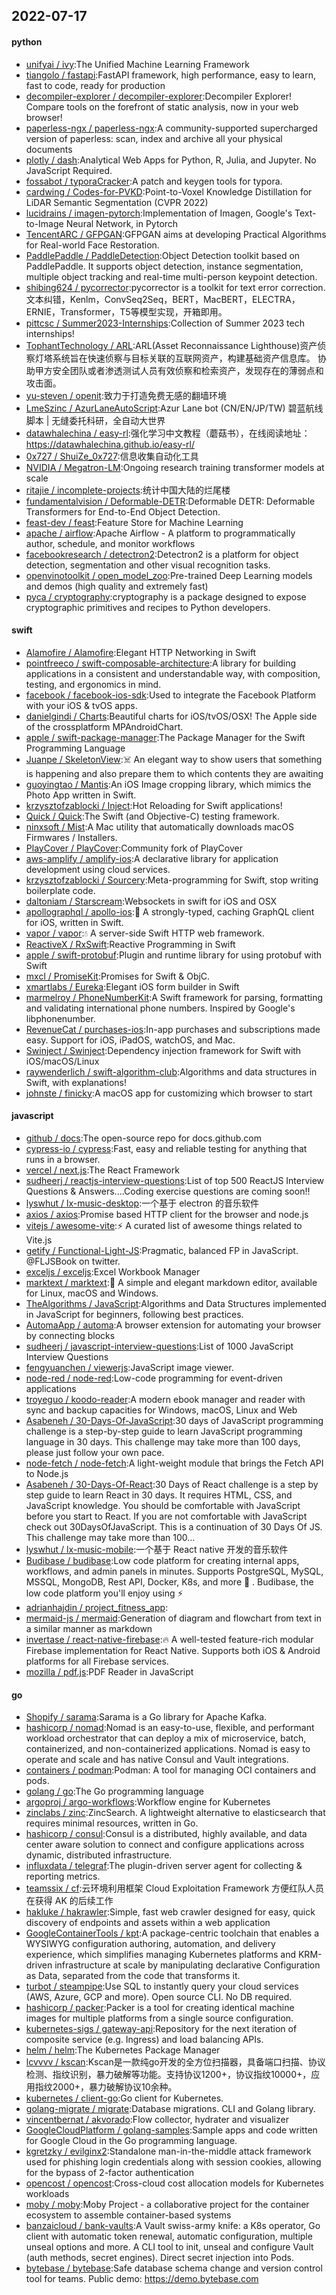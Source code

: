 ## 2022-07-17

#### python
* [unifyai / ivy](https://github.com/unifyai/ivy):The Unified Machine Learning Framework
* [tiangolo / fastapi](https://github.com/tiangolo/fastapi):FastAPI framework, high performance, easy to learn, fast to code, ready for production
* [decompiler-explorer / decompiler-explorer](https://github.com/decompiler-explorer/decompiler-explorer):Decompiler Explorer! Compare tools on the forefront of static analysis, now in your web browser!
* [paperless-ngx / paperless-ngx](https://github.com/paperless-ngx/paperless-ngx):A community-supported supercharged version of paperless: scan, index and archive all your physical documents
* [plotly / dash](https://github.com/plotly/dash):Analytical Web Apps for Python, R, Julia, and Jupyter. No JavaScript Required.
* [fossabot / typoraCracker](https://github.com/fossabot/typoraCracker):A patch and keygen tools for typora.
* [cardwing / Codes-for-PVKD](https://github.com/cardwing/Codes-for-PVKD):Point-to-Voxel Knowledge Distillation for LiDAR Semantic Segmentation (CVPR 2022)
* [lucidrains / imagen-pytorch](https://github.com/lucidrains/imagen-pytorch):Implementation of Imagen, Google's Text-to-Image Neural Network, in Pytorch
* [TencentARC / GFPGAN](https://github.com/TencentARC/GFPGAN):GFPGAN aims at developing Practical Algorithms for Real-world Face Restoration.
* [PaddlePaddle / PaddleDetection](https://github.com/PaddlePaddle/PaddleDetection):Object Detection toolkit based on PaddlePaddle. It supports object detection, instance segmentation, multiple object tracking and real-time multi-person keypoint detection.
* [shibing624 / pycorrector](https://github.com/shibing624/pycorrector):pycorrector is a toolkit for text error correction. 文本纠错，Kenlm，ConvSeq2Seq，BERT，MacBERT，ELECTRA，ERNIE，Transformer，T5等模型实现，开箱即用。
* [pittcsc / Summer2023-Internships](https://github.com/pittcsc/Summer2023-Internships):Collection of Summer 2023 tech internships!
* [TophantTechnology / ARL](https://github.com/TophantTechnology/ARL):ARL(Asset Reconnaissance Lighthouse)资产侦察灯塔系统旨在快速侦察与目标关联的互联网资产，构建基础资产信息库。 协助甲方安全团队或者渗透测试人员有效侦察和检索资产，发现存在的薄弱点和攻击面。
* [yu-steven / openit](https://github.com/yu-steven/openit):致力于打造免费无感的翻墙环境
* [LmeSzinc / AzurLaneAutoScript](https://github.com/LmeSzinc/AzurLaneAutoScript):Azur Lane bot (CN/EN/JP/TW) 碧蓝航线脚本 | 无缝委托科研，全自动大世界
* [datawhalechina / easy-rl](https://github.com/datawhalechina/easy-rl):强化学习中文教程（蘑菇书），在线阅读地址：https://datawhalechina.github.io/easy-rl/
* [0x727 / ShuiZe_0x727](https://github.com/0x727/ShuiZe_0x727):信息收集自动化工具
* [NVIDIA / Megatron-LM](https://github.com/NVIDIA/Megatron-LM):Ongoing research training transformer models at scale
* [ritajie / incomplete-projects](https://github.com/ritajie/incomplete-projects):统计中国大陆的烂尾楼
* [fundamentalvision / Deformable-DETR](https://github.com/fundamentalvision/Deformable-DETR):Deformable DETR: Deformable Transformers for End-to-End Object Detection.
* [feast-dev / feast](https://github.com/feast-dev/feast):Feature Store for Machine Learning
* [apache / airflow](https://github.com/apache/airflow):Apache Airflow - A platform to programmatically author, schedule, and monitor workflows
* [facebookresearch / detectron2](https://github.com/facebookresearch/detectron2):Detectron2 is a platform for object detection, segmentation and other visual recognition tasks.
* [openvinotoolkit / open_model_zoo](https://github.com/openvinotoolkit/open_model_zoo):Pre-trained Deep Learning models and demos (high quality and extremely fast)
* [pyca / cryptography](https://github.com/pyca/cryptography):cryptography is a package designed to expose cryptographic primitives and recipes to Python developers.

#### swift
* [Alamofire / Alamofire](https://github.com/Alamofire/Alamofire):Elegant HTTP Networking in Swift
* [pointfreeco / swift-composable-architecture](https://github.com/pointfreeco/swift-composable-architecture):A library for building applications in a consistent and understandable way, with composition, testing, and ergonomics in mind.
* [facebook / facebook-ios-sdk](https://github.com/facebook/facebook-ios-sdk):Used to integrate the Facebook Platform with your iOS & tvOS apps.
* [danielgindi / Charts](https://github.com/danielgindi/Charts):Beautiful charts for iOS/tvOS/OSX! The Apple side of the crossplatform MPAndroidChart.
* [apple / swift-package-manager](https://github.com/apple/swift-package-manager):The Package Manager for the Swift Programming Language
* [Juanpe / SkeletonView](https://github.com/Juanpe/SkeletonView):☠️
An elegant way to show users that something is happening and also prepare them to which contents they are awaiting
* [guoyingtao / Mantis](https://github.com/guoyingtao/Mantis):An iOS Image cropping library, which mimics the Photo App written in Swift.
* [krzysztofzablocki / Inject](https://github.com/krzysztofzablocki/Inject):Hot Reloading for Swift applications!
* [Quick / Quick](https://github.com/Quick/Quick):The Swift (and Objective-C) testing framework.
* [ninxsoft / Mist](https://github.com/ninxsoft/Mist):A Mac utility that automatically downloads macOS Firmwares / Installers.
* [PlayCover / PlayCover](https://github.com/PlayCover/PlayCover):Community fork of PlayCover
* [aws-amplify / amplify-ios](https://github.com/aws-amplify/amplify-ios):A declarative library for application development using cloud services.
* [krzysztofzablocki / Sourcery](https://github.com/krzysztofzablocki/Sourcery):Meta-programming for Swift, stop writing boilerplate code.
* [daltoniam / Starscream](https://github.com/daltoniam/Starscream):Websockets in swift for iOS and OSX
* [apollographql / apollo-ios](https://github.com/apollographql/apollo-ios):📱
A strongly-typed, caching GraphQL client for iOS, written in Swift.
* [vapor / vapor](https://github.com/vapor/vapor):💧
A server-side Swift HTTP web framework.
* [ReactiveX / RxSwift](https://github.com/ReactiveX/RxSwift):Reactive Programming in Swift
* [apple / swift-protobuf](https://github.com/apple/swift-protobuf):Plugin and runtime library for using protobuf with Swift
* [mxcl / PromiseKit](https://github.com/mxcl/PromiseKit):Promises for Swift & ObjC.
* [xmartlabs / Eureka](https://github.com/xmartlabs/Eureka):Elegant iOS form builder in Swift
* [marmelroy / PhoneNumberKit](https://github.com/marmelroy/PhoneNumberKit):A Swift framework for parsing, formatting and validating international phone numbers. Inspired by Google's libphonenumber.
* [RevenueCat / purchases-ios](https://github.com/RevenueCat/purchases-ios):In-app purchases and subscriptions made easy. Support for iOS, iPadOS, watchOS, and Mac.
* [Swinject / Swinject](https://github.com/Swinject/Swinject):Dependency injection framework for Swift with iOS/macOS/Linux
* [raywenderlich / swift-algorithm-club](https://github.com/raywenderlich/swift-algorithm-club):Algorithms and data structures in Swift, with explanations!
* [johnste / finicky](https://github.com/johnste/finicky):A macOS app for customizing which browser to start

#### javascript
* [github / docs](https://github.com/github/docs):The open-source repo for docs.github.com
* [cypress-io / cypress](https://github.com/cypress-io/cypress):Fast, easy and reliable testing for anything that runs in a browser.
* [vercel / next.js](https://github.com/vercel/next.js):The React Framework
* [sudheerj / reactjs-interview-questions](https://github.com/sudheerj/reactjs-interview-questions):List of top 500 ReactJS Interview Questions & Answers....Coding exercise questions are coming soon!!
* [lyswhut / lx-music-desktop](https://github.com/lyswhut/lx-music-desktop):一个基于 electron 的音乐软件
* [axios / axios](https://github.com/axios/axios):Promise based HTTP client for the browser and node.js
* [vitejs / awesome-vite](https://github.com/vitejs/awesome-vite):⚡️
A curated list of awesome things related to Vite.js
* [getify / Functional-Light-JS](https://github.com/getify/Functional-Light-JS):Pragmatic, balanced FP in JavaScript. @FLJSBook on twitter.
* [exceljs / exceljs](https://github.com/exceljs/exceljs):Excel Workbook Manager
* [marktext / marktext](https://github.com/marktext/marktext):📝
A simple and elegant markdown editor, available for Linux, macOS and Windows.
* [TheAlgorithms / JavaScript](https://github.com/TheAlgorithms/JavaScript):Algorithms and Data Structures implemented in JavaScript for beginners, following best practices.
* [AutomaApp / automa](https://github.com/AutomaApp/automa):A browser extension for automating your browser by connecting blocks
* [sudheerj / javascript-interview-questions](https://github.com/sudheerj/javascript-interview-questions):List of 1000 JavaScript Interview Questions
* [fengyuanchen / viewerjs](https://github.com/fengyuanchen/viewerjs):JavaScript image viewer.
* [node-red / node-red](https://github.com/node-red/node-red):Low-code programming for event-driven applications
* [troyeguo / koodo-reader](https://github.com/troyeguo/koodo-reader):A modern ebook manager and reader with sync and backup capacities for Windows, macOS, Linux and Web
* [Asabeneh / 30-Days-Of-JavaScript](https://github.com/Asabeneh/30-Days-Of-JavaScript):30 days of JavaScript programming challenge is a step-by-step guide to learn JavaScript programming language in 30 days. This challenge may take more than 100 days, please just follow your own pace.
* [node-fetch / node-fetch](https://github.com/node-fetch/node-fetch):A light-weight module that brings the Fetch API to Node.js
* [Asabeneh / 30-Days-Of-React](https://github.com/Asabeneh/30-Days-Of-React):30 Days of React challenge is a step by step guide to learn React in 30 days. It requires HTML, CSS, and JavaScript knowledge. You should be comfortable with JavaScript before you start to React. If you are not comfortable with JavaScript check out 30DaysOfJavaScript. This is a continuation of 30 Days Of JS. This challenge may take more than 100…
* [lyswhut / lx-music-mobile](https://github.com/lyswhut/lx-music-mobile):一个基于 React native 开发的音乐软件
* [Budibase / budibase](https://github.com/Budibase/budibase):Low code platform for creating internal apps, workflows, and admin panels in minutes. Supports PostgreSQL, MySQL, MSSQL, MongoDB, Rest API, Docker, K8s, and more
🚀
. Budibase, the low code platform you'll enjoy using
⚡
* [adrianhajdin / project_fitness_app](https://github.com/adrianhajdin/project_fitness_app):
* [mermaid-js / mermaid](https://github.com/mermaid-js/mermaid):Generation of diagram and flowchart from text in a similar manner as markdown
* [invertase / react-native-firebase](https://github.com/invertase/react-native-firebase):🔥
A well-tested feature-rich modular Firebase implementation for React Native. Supports both iOS & Android platforms for all Firebase services.
* [mozilla / pdf.js](https://github.com/mozilla/pdf.js):PDF Reader in JavaScript

#### go
* [Shopify / sarama](https://github.com/Shopify/sarama):Sarama is a Go library for Apache Kafka.
* [hashicorp / nomad](https://github.com/hashicorp/nomad):Nomad is an easy-to-use, flexible, and performant workload orchestrator that can deploy a mix of microservice, batch, containerized, and non-containerized applications. Nomad is easy to operate and scale and has native Consul and Vault integrations.
* [containers / podman](https://github.com/containers/podman):Podman: A tool for managing OCI containers and pods.
* [golang / go](https://github.com/golang/go):The Go programming language
* [argoproj / argo-workflows](https://github.com/argoproj/argo-workflows):Workflow engine for Kubernetes
* [zinclabs / zinc](https://github.com/zinclabs/zinc):ZincSearch. A lightweight alternative to elasticsearch that requires minimal resources, written in Go.
* [hashicorp / consul](https://github.com/hashicorp/consul):Consul is a distributed, highly available, and data center aware solution to connect and configure applications across dynamic, distributed infrastructure.
* [influxdata / telegraf](https://github.com/influxdata/telegraf):The plugin-driven server agent for collecting & reporting metrics.
* [teamssix / cf](https://github.com/teamssix/cf):云环境利用框架 Cloud Exploitation Framework 方便红队人员在获得 AK 的后续工作
* [hakluke / hakrawler](https://github.com/hakluke/hakrawler):Simple, fast web crawler designed for easy, quick discovery of endpoints and assets within a web application
* [GoogleContainerTools / kpt](https://github.com/GoogleContainerTools/kpt):A package-centric toolchain that enables a WYSIWYG configuration authoring, automation, and delivery experience, which simplifies managing Kubernetes platforms and KRM-driven infrastructure at scale by manipulating declarative Configuration as Data, separated from the code that transforms it.
* [turbot / steampipe](https://github.com/turbot/steampipe):Use SQL to instantly query your cloud services (AWS, Azure, GCP and more). Open source CLI. No DB required.
* [hashicorp / packer](https://github.com/hashicorp/packer):Packer is a tool for creating identical machine images for multiple platforms from a single source configuration.
* [kubernetes-sigs / gateway-api](https://github.com/kubernetes-sigs/gateway-api):Repository for the next iteration of composite service (e.g. Ingress) and load balancing APIs.
* [helm / helm](https://github.com/helm/helm):The Kubernetes Package Manager
* [lcvvvv / kscan](https://github.com/lcvvvv/kscan):Kscan是一款纯go开发的全方位扫描器，具备端口扫描、协议检测、指纹识别，暴力破解等功能。支持协议1200+，协议指纹10000+，应用指纹2000+，暴力破解协议10余种。
* [kubernetes / client-go](https://github.com/kubernetes/client-go):Go client for Kubernetes.
* [golang-migrate / migrate](https://github.com/golang-migrate/migrate):Database migrations. CLI and Golang library.
* [vincentbernat / akvorado](https://github.com/vincentbernat/akvorado):Flow collector, hydrater and visualizer
* [GoogleCloudPlatform / golang-samples](https://github.com/GoogleCloudPlatform/golang-samples):Sample apps and code written for Google Cloud in the Go programming language.
* [kgretzky / evilginx2](https://github.com/kgretzky/evilginx2):Standalone man-in-the-middle attack framework used for phishing login credentials along with session cookies, allowing for the bypass of 2-factor authentication
* [opencost / opencost](https://github.com/opencost/opencost):Cross-cloud cost allocation models for Kubernetes workloads
* [moby / moby](https://github.com/moby/moby):Moby Project - a collaborative project for the container ecosystem to assemble container-based systems
* [banzaicloud / bank-vaults](https://github.com/banzaicloud/bank-vaults):A Vault swiss-army knife: a K8s operator, Go client with automatic token renewal, automatic configuration, multiple unseal options and more. A CLI tool to init, unseal and configure Vault (auth methods, secret engines). Direct secret injection into Pods.
* [bytebase / bytebase](https://github.com/bytebase/bytebase):Safe database schema change and version control tool for teams. Public demo: https://demo.bytebase.com
